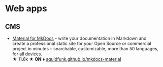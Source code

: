 # Web apps

## CMS

* [Material for MkDocs](https://github.com/squidfunk/mkdocs-material) - write your documentation in Markdown and create a professional static site for your Open Source or commercial project in minutes – searchable, customizable, more than 50 languages, for all devices.   
&#9733; 11.6k &#9733; **ON** &#9830; [squidfunk.github.io/mkdocs-material](https://squidfunk.github.io/mkdocs-material/)
